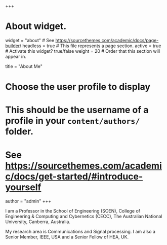 +++
# About widget.
widget = "about"  # See https://sourcethemes.com/academic/docs/page-builder/
headless = true  # This file represents a page section.
active = true  # Activate this widget? true/false
weight = 20  # Order that this section will appear in.

title = "About Me"

# Choose the user profile to display
# This should be the username of a profile in your `content/authors/` folder.
# See https://sourcethemes.com/academic/docs/get-started/#introduce-yourself
author = "admin"
+++

I am a Professor in the School of Engineering (SOEN), College of Engineering & Computing and Cybernetics (CECC), The Australian National University, Canberra, Australia.

My research area is Communications and Signal processing. I am also a Senior Member, IEEE, USA and a Senior Fellow of HEA, UK.